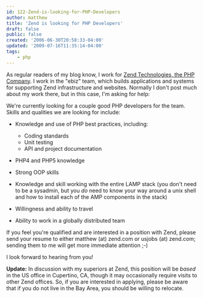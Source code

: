 ```yaml
---
id: 122-Zend-is-looking-for-PHP-Developers
author: matthew
title: 'Zend is looking for PHP Developers'
draft: false
public: false
created: '2006-06-30T20:58:33-04:00'
updated: '2009-07-16T11:35:14-04:00'
tags:
    - php
---
```

As regular readers of my blog know, I work for [Zend Technologies, the PHP Company](http://www.zend.com). I work in the "ebiz" team, which builds applications and systems for supporting Zend infrastructure and websites. Normally I don't post much about my work there, but in this case, I'm asking for help:

We're currently looking for a couple good PHP developers for the team. Skills and qualities we are looking for include:

- Knowledge and use of PHP best practices, including:
  - Coding standards
  - Unit testing
  - API and project documentation

- PHP4 and PHP5 knowledge
- Strong OOP skills
- Knowledge and skill working with the entire LAMP stack (you don't need to be a sysadmin, but you *do* need to know your way around a unix shell and how to install each of the AMP components in the stack)
- Willingness and ability to travel
- Ability to work in a globally distributed team

If you feel you're qualified and are interested in a position with Zend, please send your resume to either matthew (at) zend.com or usjobs (at) zend.com; sending them to me will get more immediate attention ;-)

I look forward to hearing from you!

**Update:** In discussion with my superiors at Zend, this position will be *based* in the US office in Cupertino, CA, though it may occasionally require visits to other Zend offices. So, if you are interested in applying, please be aware that if you do not live in the Bay Area, you should be willing to relocate.
